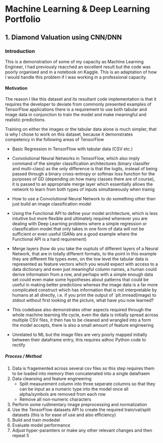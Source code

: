 # Machine Learning & Deep Learning Portfolio

## 1. Diamond Valuation using CNN/DNN

### Introduction

This is a demonstration of some of my capacity as Machine Learning Engineer, 
I had previously reacched an excellent result but the code was poorly organised and 
in a notebook on Kaggle. This is an adaptation of how I would handle this problem if 
I was working in a professional capacity.

#### Motivation

The reason I like this dataset and its resultant code implementation is that it requires the developer to deviate from
commonly presented examples of TensorFlow applications there is a requirement to use both tabular and image data in conjunction
to train the model and make meaningful and realistic predictions. 

Training on either the images or the tabular data alone is much simpler, that is why I chose to work on this dataset,
because it demonstrates competency in the following areas of TensorFlow

- Basic Regression in TensorFlow with tabular data (CSV etc.)

- Convolutional Neural Networks in TensorFlow, which also imply command of the simpler classification architectures (binary classifer and multi-class) as the only difference
is that the logits, instead of being passed through a binary cross-entropy or softmax loss function for the purposes of GD (depending on how many classes there are of course), it is passed to an appropriate merge layer which essentially allows the network to learn from both types of inputs simultaneously when trainig

- How to use a Convolutional Neural Network to do something other than just build an image classification model

- Using the Functional API to define your model architecture, which is less intuitive but more flexible and ultimately required whenever you are dealing with Deep Learning problems where a simple regression or classification model that only takes in one form of data will not be sufficient or even useful (GANs are a good example where
the Functional API is a hard requirement)

- Merge layers (how do you take the ouptuts of different layers of a Neural Network, that are in totally different formats, to the point in this example
they are different file types even, on the low level the tabular data is represented as feature vectors which you would expect with access to
a data dictionary and even just meaningful column names, a human could derive informatoin from a row, and perhaps with a simple enough data set could even
make some hypotheses about patterns that could be useful in making better predictions whereas the image data is a far more complicated construct which has information that is not interpretable by humans at all directly, i.e. if you print the output of `plt.imread(image) to stdout without first looking at the picture, what have you now learned?

- This codebase also demonstrates other aspects required through the whole machine learning life cycle, even the data is initially spread across multiple CSV files,
it then has to be cleaned and wrangled into a form the model accepts, there is also a small amount of feature engineering

- Unrelated to ML but the image files are very poorly mapped initially between their dataframe entry, this requires adhoc Python code to rectify
   
##### Process / Method

1. Data is fragemented across several csv files so this step requires them to be loaded into memory then concatenated into a single datafraem
2. Data cleansing and feature engineering 
    - Split measurement column into three seperate columns so that they can be input as a numeric type into the model once all alpha/symbols are removed from each row
    - Remove all non-numeric characters
3. Perform some rudimentary image preprocessing and normalization
4. Use the TensorFlow datasets API to create the required train/val/split datasets (this is for ease of use and also efficiency)
5. Build and train modedel
6. Evaluate model performance
7. Adjust hyper-paramters or make any other relevant changes and then repeat 5
